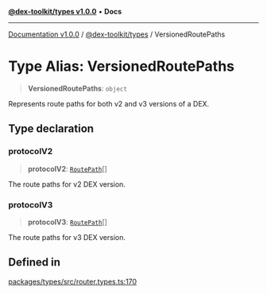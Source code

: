 [**@dex-toolkit/types v1.0.0**](../README.md) • **Docs**

***

[Documentation v1.0.0](../../../packages.md) / [@dex-toolkit/types](../README.md) / VersionedRoutePaths

# Type Alias: VersionedRoutePaths

> **VersionedRoutePaths**: `object`

Represents route paths for both v2 and v3 versions of a DEX.

## Type declaration

### protocolV2

> **protocolV2**: [`RoutePath`](RoutePath.md)[]

The route paths for v2 DEX version.

### protocolV3

> **protocolV3**: [`RoutePath`](RoutePath.md)[]

The route paths for v3 DEX version.

## Defined in

[packages/types/src/router.types.ts:170](https://github.com/niZmosis/dex-toolkit/blob/3d8b41b44787b30fbea5de3ab4737662ffb61bc8/packages/types/src/router.types.ts#L170)
